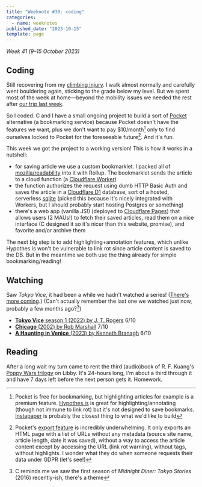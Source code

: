 ```yaml
---
title: "Weeknote #30: coding"
categories:
  - name: weeknotes
published_date: "2023-10-15"
template: page
---
```


_Week 41 (9–15 October 2023)_

## Coding

Still recovering from my [climbing injury](/notes/weeknote-28-double-trouble/). I walk almost normally and carefully went bouldering again, sticking to the grade below my level. But we spent most of the week at home—beyond the mobility issues we needed the rest after [our trip last week](/notes/weeknote-29-languedoc-trip/).

So I coded. C and I have a small ongoing project to build a sort of [Pocket](https://getpocket.com/) alternative (a bookmarking service) because Pocket doesn't have the features we want, plus we don't want to pay $10/month[^1] only to find ourselves locked to Pocket for the foreseeable future[^2]. And it's fun.

This week we got the project to a working version! This is how it works in a nutshell:

- for saving article we use a custom bookmarklet. I packed all of [mozilla/readability](https://github.com/mozilla/readability) into it with Rollup. The bookmarklet sends the article to a cloud function (a [Cloudflare Worker](https://www.cloudflare.com/developer-platform/workers/))
- the function authorizes the request using dumb HTTP Basic Auth and saves the article in a [Cloudflare D1](https://www.cloudflare.com/developer-platform/d1/) database, sort of a hosted, serverless [sqlite](https://www.sqlite.org/) (picked this because it's nicely integrated with Workers, but I should probably start hosting Postgres or something)
- there's a web app (vanilla JS!) (deployed to [Cloudflare Pages](https://www.cloudflare.com/developer-platform/pages/)) that allows users (2 MAUs!) to fetch their saved articles, read them on a nice interface (C designed it so it's nicer than this website, promise), and favorite and/or archive them

The next big step is to add highlighting+annotation features, which unlike Hypothes.is won't be vulnerable to link rot since article content is saved to the DB. But in the meantime we both use the thing already for simple bookmarking/reading!

## Watching

Saw _Tokyo Vice_, it had been a while we hadn't watched a series! ([There's more coming](/notes/season-2-season/).) (Can't actually remember the last one we watched just now, probably a few months ago?[^3])

- [**Tokyo Vice** season 1 (2022) by J. T. Rogers](/notes/tokyo-vice-season-1-by-j-t-rogers/) 6/10
- [**Chicago** (2002) by Rob Marshall](/notes/chicago-by-rob-marshall/) 7/10
- [**A Haunting in Venice** (2023) by Kenneth Branagh](/notes/a-haunting-in-venice-by-kenneth-branagh) 6/10

## Reading

After a long wait my turn came to rent the third (audio)book of R. F. Kuang's [Poppy Wars trilogy](/notes/the-poppy-war-by-r-f-kuang/) on Libby. It's 24-hours long, I'm about a third through it and have 7 days left before the next person gets it. Homework.

[^1]: Pocket is free for bookmarking, but highlighting articles for example is a premium feature. [Hypothes.is](https://web.hypothes.is/) is great for highlighting/annotating (though not immune to link rot) but it's not designed to save bookmarks. [Instapaper](https://www.instapaper.com/) is probably the closest thing to what we'd like to build
[^2]: Pocket's [export feature](https://getpocket.com/export) is incredibly underwhelming. It only exports an HTML page with a list of URLs without any metadata (source site name, article length, date it was saved), without a way to access the article content except by accessing the URL (link rot warning), without tags, without highlights. I wonder what they do when someone requests their data under GDPR (let's see!)
[^3]: C reminds me we saw the first season of _Midnight Diner: Tokyo Stories_ (2016) recently-ish, there's a theme
